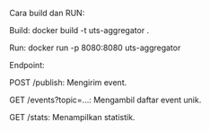 Cara build dan RUN:

Build: docker build -t uts-aggregator .

Run: docker run -p 8080:8080 uts-aggregator


Endpoint:

POST /publish: Mengirim event.

GET /events?topic=...: Mengambil daftar event unik.

GET /stats: Menampilkan statistik.
